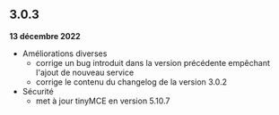 ## 3.0.3
**13 décembre 2022**

- Améliorations diverses
    - corrige un bug introduit dans la version précédente empêchant l'ajout de nouveau service
    - corrige le contenu du changelog de la version 3.0.2
- Sécurité
    - met à jour tinyMCE en version 5.10.7

